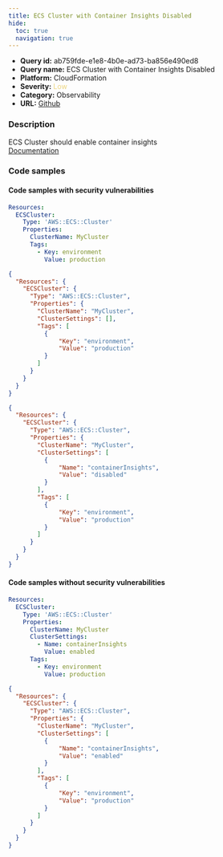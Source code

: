 ```yaml
---
title: ECS Cluster with Container Insights Disabled
hide:
  toc: true
  navigation: true
---
```


<style>
  .highlight .hll {
    background-color: #ff171742;
  }
  .md-content {
    max-width: 1100px;
    margin: 0 auto;
  }
</style>

-   **Query id:** ab759fde-e1e8-4b0e-ad73-ba856e490ed8
-   **Query name:** ECS Cluster with Container Insights Disabled
-   **Platform:** CloudFormation
-   **Severity:** <span style="color:#edd57e">Low</span>
-   **Category:** Observability
-   **URL:** [Github](https://github.com/Checkmarx/kics/tree/master/assets/queries/cloudFormation/aws/ecs_cluster_container_insights_disabled)

### Description
ECS Cluster should enable container insights<br>
[Documentation](https://docs.aws.amazon.com/AWSCloudFormation/latest/UserGuide/aws-resource-ecs-cluster.html#cfn-ecs-cluster-clustersettings)

### Code samples
#### Code samples with security vulnerabilities
```yaml title="Positive test num. 1 - yaml file" hl_lines="4"
Resources:
  ECSCluster:
    Type: 'AWS::ECS::Cluster'
    Properties:
      ClusterName: MyCluster
      Tags:
        - Key: environment
          Value: production
```
```json title="Positive test num. 2 - json file" hl_lines="7"
{
  "Resources": {
    "ECSCluster": {
      "Type": "AWS::ECS::Cluster",
      "Properties": {
        "ClusterName": "MyCluster",
        "ClusterSettings": [],
        "Tags": [
          {
              "Key": "environment",
              "Value": "production"
          }
        ]
      }
    }
  }
}
```
```json title="Positive test num. 3 - json file" hl_lines="7"
{
  "Resources": {
    "ECSCluster": {
      "Type": "AWS::ECS::Cluster",
      "Properties": {
        "ClusterName": "MyCluster",
        "ClusterSettings": [
          {
              "Name": "containerInsights",
              "Value": "disabled"
          }
        ],
        "Tags": [
          {
              "Key": "environment",
              "Value": "production"
          }
        ]
      }
    }
  }
}
```


#### Code samples without security vulnerabilities
```yaml title="Negative test num. 1 - yaml file"
Resources:
  ECSCluster:
    Type: 'AWS::ECS::Cluster'
    Properties:
      ClusterName: MyCluster
      ClusterSettings:
        - Name: containerInsights
          Value: enabled
      Tags:
        - Key: environment
          Value: production
```
```json title="Negative test num. 2 - json file"
{
  "Resources": {
    "ECSCluster": {
      "Type": "AWS::ECS::Cluster",
      "Properties": {
        "ClusterName": "MyCluster",
        "ClusterSettings": [
          {
              "Name": "containerInsights",
              "Value": "enabled"
          }
        ],
        "Tags": [
          {
              "Key": "environment",
              "Value": "production"
          }
        ]
      }
    }
  }
}
```
